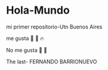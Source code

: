 # Hola-Mundo

mi primer repositorio-Utn Buenos Aires

me gusta  :beer: :pizza: :fire: 

No me gusta :onion: :garlic:

The last-  FERNANDO BARRIONUEVO
